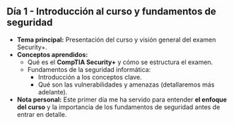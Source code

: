 ## Día 1 - Introducción al curso y fundamentos de seguridad
- **Tema principal:** Presentación del curso y visión general del examen Security+.  
- **Conceptos aprendidos:**
  - Qué es el **CompTIA Security+** y cómo se estructura el examen.  
  - Fundamentos de la seguridad informática:
    - Introducción a los conceptos clave.
    - Qué son las vulnerabilidades y amenazas (detallaremos más adelante).  
- **Nota personal:** Este primer día me ha servido para entender **el enfoque del curso** y la importancia de los fundamentos de seguridad antes de entrar en detalle.